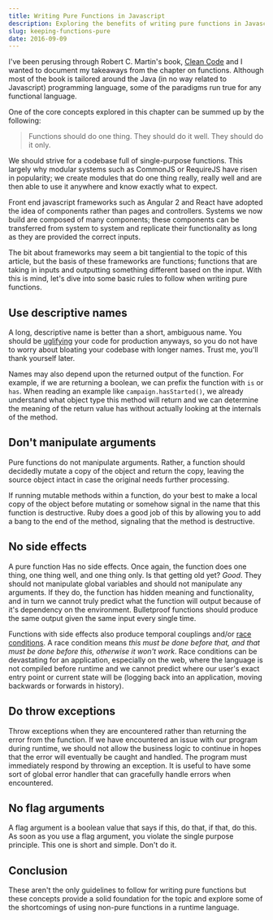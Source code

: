 ```yaml
---
title: Writing Pure Functions in Javascript
description: Exploring the benefits of writing pure functions in Javascript
slug: keeping-functions-pure
date: 2016-09-09
---
```


I've been perusing through Robert C. Martin's book, [Clean Code](https://www.amazon.com/Clean-Code-Handbook-Software-Craftsmanship/dp/0132350882) and I wanted to document my takeaways from the chapter on functions. Although most of the book is tailored around the Java (in no way related to Javascript) programming language, some of the paradigms run true for any functional language.

One of the core concepts explored in this chapter can be summed up by the following:
> Functions should do one thing. They should do it well. They should do it only.

We should strive for a codebase full of single-purpose functions. This largely why modular systems such as CommonJS or RequireJS have risen in popularity; we create modules that do one thing really, really well and are then able to use it anywhere and know exactly what to expect.

Front end javascript frameworks such as Angular 2 and React have adopted the idea of components rather than pages and controllers. Systems we now build are composed of many components; these components can be transferred from system to system and replicate their functionality as long as they are provided the correct inputs.

The bit about frameworks may seem a bit tangiential to the topic of this article, but the basis of these frameworks are functions; functions that are taking in inputs and outputting something different based on the input. With this is mind, let's dive into some basic rules to follow when writing pure functions.

## Use descriptive names
A long, descriptive name is better than a short, ambiguous name. You should be [uglifying](https://github.com/mishoo/UglifyJS) your code for production anyways, so you do not have to worry about bloating your codebase with longer names. Trust me, you'll thank yourself later.

Names may also depend upon the returned output of the function. For example, if we are returning a boolean, we can prefix the function with `is` or `has`. When reading an example like `campaign.hasStarted()`, we already understand what object type this method will return and we can determine the meaning of the return value has without actually looking at the internals of the method.

## Don't manipulate arguments
Pure functions do not manipulate arguments. Rather, a function should decidedly mutate a copy of the object and return the copy, leaving the source object intact in case the original needs further processing.

If running mutable methods within a function, do your best to make a local copy of the object before mutating or somehow signal in the name that this function is destructive. Ruby does a good job of this by allowing you to add a bang to the end of the method, signaling that the method is destructive.

## No side effects
A pure function Has no side effects. Once again, the function does one thing, one thing well, and one thing only. Is that getting old yet? _Good_. They should not manipulate global variables and should not manipulate any arguments. If they do, the function has hidden meaning and functionality, and in turn we cannot truly predict what the function will output because of it's dependency on the environment. Bulletproof functions should produce the same output given the same input every single time.

Functions with side effects also produce temporal couplings and/or [race conditions](http://searchstorage.techtarget.com/definition/race-condition). A race condition means _this must be done before that, and that must be done before this, otherwise it won't work_. Race conditions can be devastating for an application, especially on the web, where the language is not compiled before runtime and we cannot predict where our user's exact entry point or current state will be (logging back into an application, moving backwards or forwards in history).

## Do throw exceptions
Throw exceptions when they are encountered rather than returning the error from the function. If we have encountered an issue with our program during runtime, we should not allow the business logic to continue in hopes that the error will eventually be caught and handled. The program must immediately respond by throwing an exception. It is useful to have some sort of global error handler that can gracefully handle errors when encountered.

## No flag arguments
A flag argument is a boolean value that says if this, do that, if that, do this. As soon as you use a flag argument, you violate the single purpose principle. This one is short and simple. Don't do it.

## Conclusion
These aren't the only guidelines to follow for writing pure functions but these concepts provide a solid foundation for the topic and explore some of the shortcomings of using non-pure functions in a runtime language.
